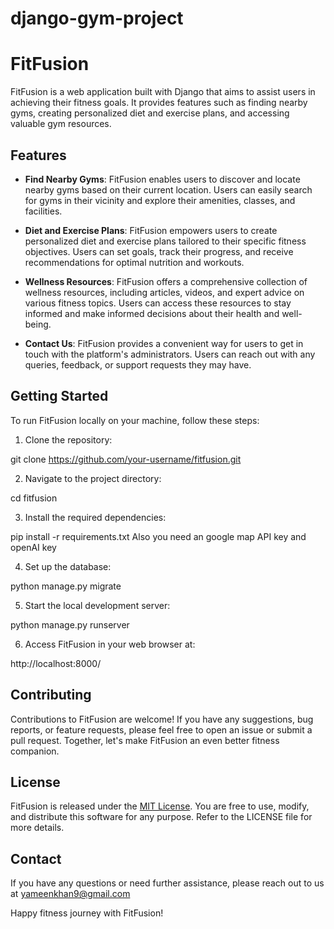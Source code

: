 # django-gym-project

# FitFusion

FitFusion is a web application built with Django that aims to assist users in achieving their fitness goals. It provides features such as finding nearby gyms, creating personalized diet and exercise plans, and accessing valuable gym resources.

## Features

- **Find Nearby Gyms**: FitFusion enables users to discover and locate nearby gyms based on their current location. Users can easily search for gyms in their vicinity and explore their amenities, classes, and facilities.

- **Diet and Exercise Plans**: FitFusion empowers users to create personalized diet and exercise plans tailored to their specific fitness objectives. Users can set goals, track their progress, and receive recommendations for optimal nutrition and workouts.

- **Wellness Resources**: FitFusion offers a comprehensive collection of wellness resources, including articles, videos, and expert advice on various fitness topics. Users can access these resources to stay informed and make informed decisions about their health and well-being.

- **Contact Us**: FitFusion provides a convenient way for users to get in touch with the platform's administrators. Users can reach out with any queries, feedback, or support requests they may have.

## Getting Started

To run FitFusion locally on your machine, follow these steps:

1. Clone the repository:

git clone https://github.com/your-username/fitfusion.git


2. Navigate to the project directory:

cd fitfusion


3. Install the required dependencies:

pip install -r requirements.txt
Also you need an google map API key and openAI key 


4. Set up the database:

python manage.py migrate


5. Start the local development server:

python manage.py runserver


6. Access FitFusion in your web browser at:

http://localhost:8000/


## Contributing

Contributions to FitFusion are welcome! If you have any suggestions, bug reports, or feature requests, please feel free to open an issue or submit a pull request. Together, let's make FitFusion an even better fitness companion.

## License

FitFusion is released under the [MIT License](https://opensource.org/licenses/MIT). You are free to use, modify, and distribute this software for any purpose. Refer to the LICENSE file for more details.

## Contact

If you have any questions or need further assistance, please reach out to us at yameenkhan9@gmail.com

Happy fitness journey with FitFusion!

